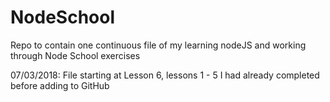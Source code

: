 # NodeSchool
Repo to contain one continuous file of my learning nodeJS and working through Node School exercises


07/03/2018:
File starting at Lesson 6, lessons 1 - 5 I had already completed before adding to GitHub
